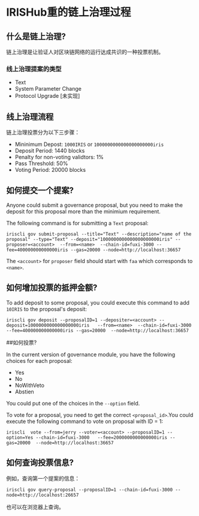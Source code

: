 # IRISHub重的链上治理过程

## 什么是链上治理?

链上治理是让验证人对区块链网络的运行达成共识的一种投票机制。

### 线上治理提案的类型

* Text
* System Parameter Change
* Protocol Upgrade [未实现]

## 线上治理流程

链上治理投票分为以下三步骤：


* Mininimum Depost: `1000IRIS` or `1000000000000000000000iris`
* Deposit Period: 1440 blocks
* Penalty for non-voting validtors: 1%
* Pass Threshold: 50%
* Voting Period: 20000 blocks

## 如何提交一个提案?

Anyone could submit a governance proposal, but you need to make the deposit for this proposal more than the minimium requirement.

The following command is for submitting a `Text` proposal:

```
iriscli gov submit-proposal --title="Text" --description="name of the proposal" --type="Text" --deposit="1000000000000000000000iris" --proposer=<account>  --from=<name>  --chain-id=fuxi-3000 --fee=400000000000000iris --gas=20000 --node=http://localhost:36657
```

The `<account>` for `proposer` field should start with `faa` which corresponds to `<name>`.


## 如何增加投票的抵押金额?

To add deposit to some proposal, you could execute this command to add `10IRIS` to the proposal's deposit:

```
iriscli gov deposit --proposalID=1 --depositer=<account> --deposit=1000000000000000000iris   --from=<name>  --chain-id=fuxi-3000  --fee=400000000000000iris --gas=20000  --node=http://localhost:36657 
```

##如何投票?

In the current version of governance module, you have the following choices for each proposal:
* Yes
* No
* NoWithVeto
* Abstien

You could put one of the choices in the `--option` field. 

To vote for a proposal, you need to get the correct `<proposal_id>`.You could execute the following command to vote on proposal with ID = 1:
```
iriscli  vote --from=jerry --voter=<account> --proposalID=1 --option=Yes --chain-id=fuxi-3000   --fee=2000000000000000iris --gas=20000  --node=http://localhost:36657
```

## 如何查询投票信息?

例如，查询第一个提案的信息：

```
iriscli gov query-proposal --proposalID=1 --chain-id=fuxi-3000 --node=http://localhost:26657

``````
也可以在浏览器上查询。
